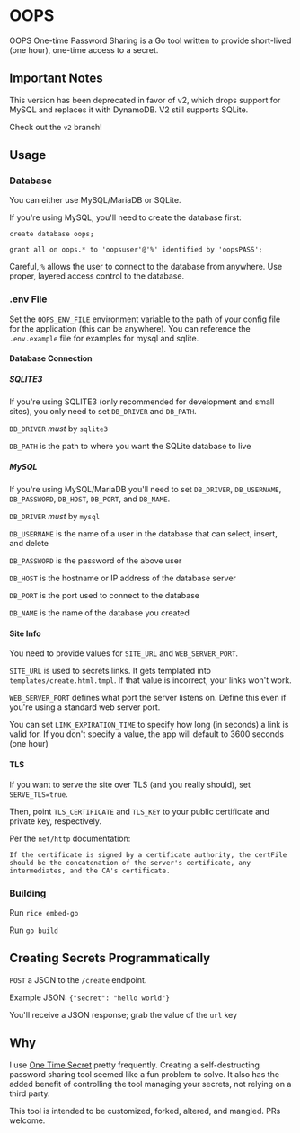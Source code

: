 # OOPS

OOPS One-time Password Sharing is a Go tool written to provide short-lived (one hour), one-time access to a secret.

## Important Notes

This version has been deprecated in favor of v2, which drops support for MySQL and replaces it with DynamoDB. V2 still supports SQLite.

Check out the `v2` branch!

## Usage

### Database

You can either use MySQL/MariaDB or SQLite.

If you're using MySQL, you'll need to create the database first:

```mysql
create database oops;

grant all on oops.* to 'oopsuser'@'%' identified by 'oopsPASS';
```

Careful, `%` allows the user to connect to the database from anywhere. Use proper, layered access control to the database.

### .env File

Set the `OOPS_ENV_FILE` environment variable to the path of your config file for the application (this can be anywhere). You can reference the `.env.example` file for examples for mysql and sqlite.

#### Database Connection

##### SQLITE3

If you're using SQLITE3 (only recommended for development and small sites), you only need to set `DB_DRIVER` and `DB_PATH`.

`DB_DRIVER` *must* by `sqlite3`

`DB_PATH` is the path to where you want the SQLite database to live

##### MySQL 

If you're using MySQL/MariaDB you'll need to set `DB_DRIVER`, `DB_USERNAME`, `DB_PASSWORD`, `DB_HOST`, `DB_PORT`, and `DB_NAME`.

`DB_DRIVER` *must* by `mysql`

`DB_USERNAME` is the name of a user in the database that can select, insert, and delete

`DB_PASSWORD` is the password of the above user

`DB_HOST` is the hostname or IP address of the database server

`DB_PORT` is the port used to connect to the database

`DB_NAME` is the name of the database you created

#### Site Info

You need to provide values for `SITE_URL` and `WEB_SERVER_PORT`.

`SITE_URL` is used to secrets links. It gets templated into `templates/create.html.tmpl`. If that value is incorrect, your links won't work.

`WEB_SERVER_PORT` defines what port the server listens on. Define this even if you're using a standard web server port.

You can set `LINK_EXPIRATION_TIME` to specify how long (in seconds) a link is valid for. If you don't specify a value, the app will default to 3600 seconds (one hour)

#### TLS

If you want to serve the site over TLS (and you really should), set `SERVE_TLS=true`.

Then, point `TLS_CERTIFICATE` and `TLS_KEY` to your public certificate and private key, respectively.

Per the `net/http` documentation:

```text
If the certificate is signed by a certificate authority, the certFile should be the concatenation of the server's certificate, any intermediates, and the CA's certificate.
```

### Building

Run `rice embed-go`

Run `go build`

## Creating Secrets Programmatically

`POST` a JSON to the `/create` endpoint. 

Example JSON: `{"secret": "hello world"}`

You'll receive a JSON response; grab the value of the `url` key

## Why

I use [One Time Secret](https://onetimesecret.com/) pretty frequently. Creating a self-destructing password sharing tool seemed like a fun problem to solve. It also has the added benefit of controlling the tool managing your secrets, not relying on a third party.

This tool is intended to be customized, forked, altered, and mangled. PRs welcome.
